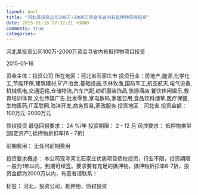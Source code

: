 ```yaml
---
layout: post
title: "河北某投资公司100万-2000万资金寻省内有抵押物项目投资"
date: 2015-01-16 17:32:21 +0800
comments: true
categories: 
---
```

河北某投资公司100万-2000万资金寻省内有抵押物项目投资



2015-01-16

资金主体：投资公司
所在地区：河北省石家庄市
投资行业：房地产,能源,化学化工,节能环保,建筑建材,矿产冶金,基础设施,农林牧渔,国防军工,航空航天,电气设备,机械机电,交通运输,仓储物流,汽车汽配,纺织服装饰品,旅游酒店,餐饮休闲娱乐,教育培训体育,文化传媒广告,批发零售,家电数码,家居日用,食品饮料烟草,医疗保健,生物医药,IT互联网,海洋开发,商务贸易,家政服务
投资地区：河北省
投资金额：100万元-2000万元

债权投资
最低回报要求：
                            24 %/年
                                                                                投资期限：
                            2 - 12 月
                                                                                                                                        风控要求：
                            抵押物类型[固定资产],抵押物折扣率[6 - 7折]

前期费用：
无任何前期费用

投资要求概述：
本公司现寻河北石家庄优质项目债权投资，行业不限，投资期限一般为1年以内，到期可续签。要求要有充足的抵押物，抵押物折扣率6-7折，投资金额为2000万以内，有意者请联系！

标签：
河北，投资公司，抵押物，债权投资

